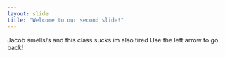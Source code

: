 ```yaml
---
layout: slide
title: "Welcome to our second slide!"
---
```

Jacob smells/s and this class sucks im also tired
Use the left arrow to go back!
